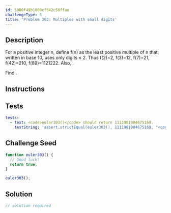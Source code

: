 ```yaml
---
id: 5900f49b1000cf542c50ffae
challengeType: 5
title: 'Problem 303: Multiples with small digits'
---
```


## Description
<section id='description'>
For a positive integer n, define f(n) as the least positive multiple of n that, written in base 10, uses only digits ≤ 2.
Thus f(2)=2, f(3)=12, f(7)=21, f(42)=210, f(89)=1121222.
Also, .

Find .
</section>

## Instructions
<section id='instructions'>

</section>

## Tests
<section id='tests'>

```yml
tests:
  - text: <code>euler303()</code> should return 1111981904675169.
    testString: 'assert.strictEqual(euler303(), 1111981904675169, "<code>euler303()</code> should return 1111981904675169.");'

```

</section>

## Challenge Seed
<section id='challengeSeed'>

<div id='js-seed'>

```js
function euler303() {
  // Good luck!
  return true;
}

euler303();
```

</div>



</section>

## Solution
<section id='solution'>

```js
// solution required
```
</section>
